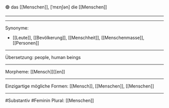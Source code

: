 🟢 das [[Menschen]], [ˈmɛnʃən]
die [[Menschen]]

---


---
Synonyme:
- [[Leute]], [[Bevölkerung]], [[Menschheit]], [[Menschenmasse]], [[Personen]]

---
Übersetzung: people, human beings

---
Morpheme:
[[Mensch]][[en]]

---
Einzigartige mögliche Formen: [[Mensch]], [[Menschen]], [[Menschen]]

---
#Substantiv #Feminin
Plural: [[Menschen]]